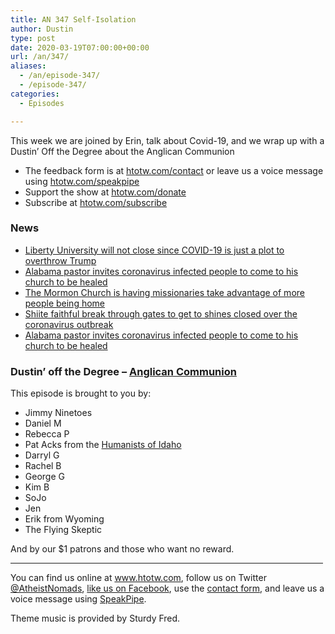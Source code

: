 ```yaml
---
title: AN 347 Self-Isolation
author: Dustin
type: post
date: 2020-03-19T07:00:00+00:00
url: /an/347/
aliases:
  - /an/episode-347/
  - /episode-347/
categories:
  - Episodes

---
```

<div id="buzzsprout-player-10552762"></div><script src="https://www.buzzsprout.com/1983601/10552762-347-self-isolation.js?container_id=buzzsprout-player-10552762&player=small" type="text/javascript" charset="utf-8"></script>

This week we are joined by Erin, talk about Covid-19, and we wrap up with a Dustin&#8217; Off the Degree about the Anglican Communion

<!--more-->

 * The feedback form is at [htotw.com/contact](https://htotw.com/contact) or leave us a voice message using <a href="https://htotw.com/speakpipe" target="_blank" rel="noopener noreferrer">htotw.com/speakpipe</a>
 * Support the show at <a href="https://htotw.com/donate" target="_blank" rel="noopener noreferrer">htotw.com/donate</a>
 * Subscribe at <a href="https://htotw.com/subscribe" target="_blank" rel="noopener noreferrer">htotw.com/subscribe</a>

### News

  * <a href="https://friendlyatheist.patheos.com/2020/03/15/falwell-wont-close-liberty-u-says-covid-19-is-just-an-attempt-to-get-trump/" target="_blank" rel="noopener noreferrer">Liberty University will not close since COVID-19 is just a plot to overthrow Trump</a>
  * <a href="https://www.bamapolitics.com/51007/boaz-al-pastor-invites-coronavirus-infected-to-service/" target="_blank" rel="noopener noreferrer">Alabama pastor invites coronavirus infected people to come to his church to be healed</a>
  * <a href="https://www.mormonstories.org/podcast/mormon-church-please-quarantine-your-missionaries-patriarchs-members-etc-from-covid-10-coronavirus-they-are-not-safe-and-they-could-become-carriers/" target="_blank" rel="noopener noreferrer">The Mormon Church is having missionaries take advantage of more people being home</a>
  * <a href="https://time.com/5804546/iran-shiite-storm-coronavirus/" target="_blank" rel="noopener noreferrer">Shiite faithful break through gates to get to shines closed over the coronavirus outbreak</a>
  * <a href="https://www.bamapolitics.com/51007/boaz-al-pastor-invites-coronavirus-infected-to-service/" target="_blank" rel="noopener noreferrer">Alabama pastor invites coronavirus infected people to come to his church to be healed</a>

### Dustin&#8217; off the Degree &#8211; <a href="https://www.adherents.com/adh_rb.html" target="_blank" rel="noopener noreferrer">Anglican Communion</a>

This episode is brought to you by:

  * Jimmy Ninetoes
  * Daniel M
  * Rebecca P
  * Pat Acks from the <a href="https://www.humanistsofidaho.org" target="_blank" rel="noopener noreferrer">Humanists of Idaho</a>
  * Darryl G
  * Rachel B
  * George G
  * Kim B
  * SoJo
  * Jen
  * Erik from Wyoming
  * The Flying Skeptic

And by our $1 patrons and those who want no reward.

<hr width="500" />

You can find us online at <a href="https://www.htotw.com/" target="_blank" rel="noopener noreferrer">www.htotw.com</a>, follow us on Twitter <a href="https://htotw.com/twitter" target="_blank" rel="noopener noreferrer">@AtheistNomads</a>, <a href="https://htotw.com/facebook" target="_blank" rel="noopener noreferrer">like us on Facebook</a>, use the [contact form](https://htotw.com/contact), and leave us a voice message using <a href="https://htotw.com/speakpipe" target="_blank" rel="noopener noreferrer">SpeakPipe</a>.

Theme music is provided by Sturdy Fred.